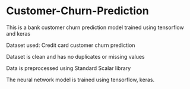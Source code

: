 # Customer-Churn-Prediction
This is a bank customer churn prediction model trained using tensorflow and keras

Dataset used: Credit card customer churn prediction

Dataset is clean and has no duplicates or missing values

Data is preprocessed using Standard Scalar library

The neural network model is trained using tensorflow, keras.
